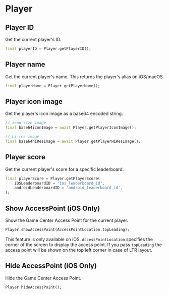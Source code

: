 # Player

## Player ID

Get the current player's ID.

```dart
final playerID = Player.getPlayerID();
```

## Player name

Get the current player's name. This returns the player's alias on iOS/macOS.

```dart
final playerName = Player.getPlayerName();
```

## Player icon image

Get the player's icon image as a base64 encoded string.

```dart
// icon-size image
final base64iconImage = await Player.getPlayerIconImage();

// hi-res image
final base64hiResImage = await Player.getPlayerHiResImage();
```

## Player score

Get the current player's score for a specific leaderboard.

```dart
final playerScore = Player.getPlayerScore(
    iOSLeaderboardID = 'ios_leaderboard_id',
    androidLeaderboardID = 'android_leaderboard_id',
);
```

## Show AccessPoint (iOS Only)

Show the Game Center Access Point for the current player.

```dart
Player.showAccessPoint(AccessPointLocation.topLeading);
```

This feature is only available on iOS.
`AccessPointLocation` specifies the corner of the screen to display the access point. If you pass `topLeading` the access point will be shown on the top left corner in case of LTR layout.

## Hide AccessPoint (iOS Only)

Hide the Game Center Access Point.

```dart
Player.hideAccessPoint();
```
